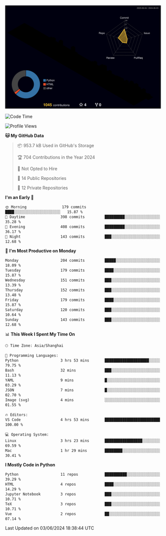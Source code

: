 <!--![](https://raw.githubusercontent.com/BorisYang326/BorisYang326/output/github-contribution-grid-snake-dark.svg) -->
![](./profile-3d-contrib/profile-night-rainbow.svg)
<!--START_SECTION:waka-->
![Code Time](http://img.shields.io/badge/Code%20Time-242%20hrs%2054%20mins-blue)

![Profile Views](http://img.shields.io/badge/Profile%20Views-0-blue)

**🐱 My GitHub Data** 

> 📦 953.7 kB Used in GitHub's Storage 
 > 
> 🏆 704 Contributions in the Year 2024
 > 
> 🚫 Not Opted to Hire
 > 
> 📜 14 Public Repositories 
 > 
> 🔑 12 Private Repositories 
 > 
**I'm an Early 🐤** 

```text
🌞 Morning                179 commits         ████░░░░░░░░░░░░░░░░░░░░░   15.87 % 
🌆 Daytime                398 commits         █████████░░░░░░░░░░░░░░░░   35.28 % 
🌃 Evening                408 commits         █████████░░░░░░░░░░░░░░░░   36.17 % 
🌙 Night                  143 commits         ███░░░░░░░░░░░░░░░░░░░░░░   12.68 % 
```
📅 **I'm Most Productive on Monday** 

```text
Monday                   204 commits         █████░░░░░░░░░░░░░░░░░░░░   18.09 % 
Tuesday                  179 commits         ████░░░░░░░░░░░░░░░░░░░░░   15.87 % 
Wednesday                151 commits         ███░░░░░░░░░░░░░░░░░░░░░░   13.39 % 
Thursday                 152 commits         ███░░░░░░░░░░░░░░░░░░░░░░   13.48 % 
Friday                   179 commits         ████░░░░░░░░░░░░░░░░░░░░░   15.87 % 
Saturday                 120 commits         ███░░░░░░░░░░░░░░░░░░░░░░   10.64 % 
Sunday                   143 commits         ███░░░░░░░░░░░░░░░░░░░░░░   12.68 % 
```


📊 **This Week I Spent My Time On** 

```text
🕑︎ Time Zone: Asia/Shanghai

💬 Programming Languages: 
Python                   3 hrs 53 mins       ████████████████████░░░░░   79.75 % 
Bash                     32 mins             ███░░░░░░░░░░░░░░░░░░░░░░   11.13 % 
YAML                     9 mins              █░░░░░░░░░░░░░░░░░░░░░░░░   03.29 % 
JSON                     7 mins              █░░░░░░░░░░░░░░░░░░░░░░░░   02.70 % 
Image (svg)              4 mins              ░░░░░░░░░░░░░░░░░░░░░░░░░   01.55 % 

🔥 Editors: 
VS Code                  4 hrs 53 mins       █████████████████████████   100.00 % 

💻 Operating System: 
Linux                    3 hrs 23 mins       █████████████████░░░░░░░░   69.59 % 
Mac                      1 hr 29 mins        ████████░░░░░░░░░░░░░░░░░   30.41 % 
```

**I Mostly Code in Python** 

```text
Python                   11 repos            ██████████░░░░░░░░░░░░░░░   39.29 % 
HTML                     4 repos             ████░░░░░░░░░░░░░░░░░░░░░   14.29 % 
Jupyter Notebook         3 repos             ███░░░░░░░░░░░░░░░░░░░░░░   10.71 % 
TeX                      3 repos             ███░░░░░░░░░░░░░░░░░░░░░░   10.71 % 
Vue                      2 repos             ██░░░░░░░░░░░░░░░░░░░░░░░   07.14 % 
```




 Last Updated on 03/06/2024 18:38:44 UTC
<!--END_SECTION:waka-->
